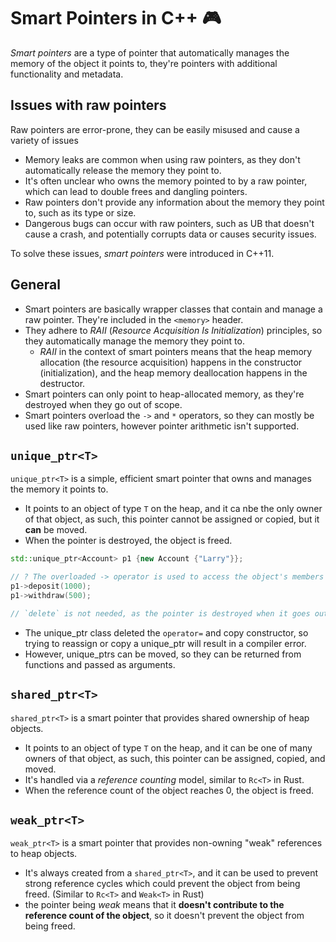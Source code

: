 # Smart Pointers in C++ 🎮

_Smart pointers_ are a type of pointer that automatically manages the memory of the object it points to, they're pointers with additional functionality and metadata.

## Issues with raw pointers

Raw pointers are error-prone, they can be easily misused and cause a variety of issues

- Memory leaks are common when using raw pointers, as they don't automatically release the memory they point to.
- It's often unclear who owns the memory pointed to by a raw pointer, which can lead to double frees and dangling pointers.
- Raw pointers don't provide any information about the memory they point to, such as its type or size.
- Dangerous bugs can occur with raw pointers, such as UB that doesn't cause a crash, and potentially corrupts data or causes security issues.

To solve these issues, _smart pointers_ were introduced in C++11.

## General

- Smart pointers are basically wrapper classes that contain and manage a raw pointer. They're included in the `<memory>` header.
- They adhere to _RAII_ (_Resource Acquisition Is Initialization_) principles, so they automatically manage the memory they point to.
  - _RAII_ in the context of smart pointers means that the heap memory allocation (the resource acquisition) happens in the constructor (initialization), and the heap memory deallocation happens in the destructor.
- Smart pointers can only point to heap-allocated memory, as they're destroyed when they go out of scope.
- Smart pointers overload the `->` and `*` operators, so they can mostly be used like raw pointers, however pointer arithmetic isn't supported.

## `unique_ptr<T>`

`unique_ptr<T>` is a simple, efficient smart pointer that owns and manages the memory it points to.

- It points to an object of type `T` on the heap, and it ca nbe the only owner of that object, as such, this pointer cannot be assigned or copied, but it **can** be moved.
- When the pointer is destroyed, the object is freed.

```cpp
std::unique_ptr<Account> p1 {new Account {"Larry"}};

// ? The overloaded -> operator is used to access the object's members
p1->deposit(1000);
p1->withdraw(500);

// `delete` is not needed, as the pointer is destroyed when it goes out of scope
```

- The unique_ptr class deleted the `operator=` and copy constructor, so trying to reassign or copy a unique_ptr will result in a compiler error.
- However, unique_ptrs can be moved, so they can be returned from functions and passed as arguments.

## `shared_ptr<T>`

`shared_ptr<T>` is a smart pointer that provides shared ownership of heap objects.

- It points to an object of type `T` on the heap, and it can be one of many owners of that object, as such, this pointer can be assigned, copied, and moved.
- It's handled via a _reference counting_ model, similar to `Rc<T>` in Rust.
- When the reference count of the object reaches 0, the object is freed.

## `weak_ptr<T>`

`weak_ptr<T>` is a smart pointer that provides non-owning "weak" references to heap objects.

- It's always created from a `shared_ptr<T>`, and it can be used to prevent strong reference cycles which could prevent the object from being freed. (Similar to `Rc<T>` and `Weak<T>` in Rust)
- the pointer being _weak_ means that it **doesn't contribute to the reference count of the object**, so it doesn't prevent the object from being freed.
